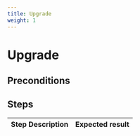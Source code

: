 ```yaml
---
title: Upgrade
weight: 1
---
```


# Upgrade

## Preconditions


## Steps
| Step Description | Expected result |
| ----- | ----- |
